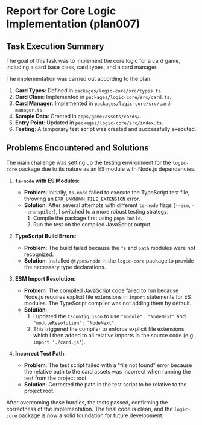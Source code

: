 # Report for Core Logic Implementation (plan007)

## Task Execution Summary

The goal of this task was to implement the core logic for a card game, including a card base class, card types, and a card manager.

The implementation was carried out according to the plan:
1.  **Card Types**: Defined in `packages/logic-core/src/types.ts`.
2.  **Card Class**: Implemented in `packages/logic-core/src/card.ts`.
3.  **Card Manager**: Implemented in `packages/logic-core/src/card-manager.ts`.
4.  **Sample Data**: Created in `apps/game/assets/cards/`.
5.  **Entry Point**: Updated in `packages/logic-core/src/index.ts`.
6.  **Testing**: A temporary test script was created and successfully executed.

## Problems Encountered and Solutions

The main challenge was setting up the testing environment for the `logic-core` package due to its nature as an ES module with Node.js dependencies.

1.  **`ts-node` with ES Modules**:
    *   **Problem**: Initially, `ts-node` failed to execute the TypeScript test file, throwing an `ERR_UNKNOWN_FILE_EXTENSION` error.
    *   **Solution**: After several attempts with different `ts-node` flags (`--esm`, `--transpiler`), I switched to a more robust testing strategy:
        1.  Compile the package first using `pnpm build`.
        2.  Run the test on the compiled JavaScript output.

2.  **TypeScript Build Errors**:
    *   **Problem**: The build failed because the `fs` and `path` modules were not recognized.
    *   **Solution**: Installed `@types/node` in the `logic-core` package to provide the necessary type declarations.

3.  **ESM Import Resolution**:
    *   **Problem**: The compiled JavaScript code failed to run because Node.js requires explicit file extensions in `import` statements for ES modules. The TypeScript compiler was not adding them by default.
    *   **Solution**:
        1.  I updated the `tsconfig.json` to use `"module": "NodeNext"` and `"moduleResolution": "NodeNext"`.
        2.  This triggered the compiler to enforce explicit file extensions, which I then added to all relative imports in the source code (e.g., `import './card.js'`).

4.  **Incorrect Test Path**:
    *   **Problem**: The test script failed with a "file not found" error because the relative path to the card assets was incorrect when running the test from the project root.
    *   **Solution**: Corrected the path in the test script to be relative to the project root.

After overcoming these hurdles, the tests passed, confirming the correctness of the implementation. The final code is clean, and the `logic-core` package is now a solid foundation for future development.

